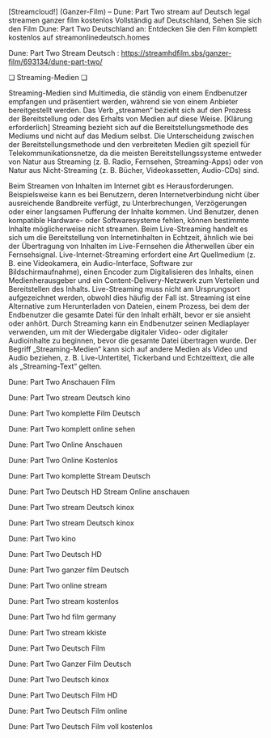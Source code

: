 [Streamcloud!] (Ganzer-Film) – Dune: Part Two stream auf Deutsch legal streamen ganzer film kostenlos Vollständig auf Deutschland, Sehen Sie sich den Film Dune: Part Two Deutschland an: Entdecken Sie den Film komplett kostenlos auf streamonlinedeutsch.homes

Dune: Part Two Stream Deutsch : https://streamhdfilm.sbs/ganzer-film/693134/dune-part-two/

❏ Streaming-Medien ❏

Streaming-Medien sind Multimedia, die ständig von einem Endbenutzer empfangen und präsentiert werden, während sie von einem Anbieter bereitgestellt werden. Das Verb „streamen“ bezieht sich auf den Prozess der Bereitstellung oder des Erhalts von Medien auf diese Weise. [Klärung erforderlich] Streaming bezieht sich auf die Bereitstellungsmethode des Mediums und nicht auf das Medium selbst. Die Unterscheidung zwischen der Bereitstellungsmethode und den verbreiteten Medien gilt speziell für Telekommunikationsnetze, da die meisten Bereitstellungssysteme entweder von Natur aus Streaming (z. B. Radio, Fernsehen, Streaming-Apps) oder von Natur aus Nicht-Streaming (z. B. Bücher, Videokassetten, Audio-CDs) sind.

Beim Streamen von Inhalten im Internet gibt es Herausforderungen. Beispielsweise kann es bei Benutzern, deren Internetverbindung nicht über ausreichende Bandbreite verfügt, zu Unterbrechungen, Verzögerungen oder einer langsamen Pufferung der Inhalte kommen. Und Benutzer, denen kompatible Hardware- oder Softwaresysteme fehlen, können bestimmte Inhalte möglicherweise nicht streamen. Beim Live-Streaming handelt es sich um die Bereitstellung von Internetinhalten in Echtzeit, ähnlich wie bei der Übertragung von Inhalten im Live-Fernsehen die Ätherwellen über ein Fernsehsignal. Live-Internet-Streaming erfordert eine Art Quellmedium (z. B. eine Videokamera, ein Audio-Interface, Software zur Bildschirmaufnahme), einen Encoder zum Digitalisieren des Inhalts, einen Medienherausgeber und ein Content-Delivery-Netzwerk zum Verteilen und Bereitstellen des Inhalts. Live-Streaming muss nicht am Ursprungsort aufgezeichnet werden, obwohl dies häufig der Fall ist. Streaming ist eine Alternative zum Herunterladen von Dateien, einem Prozess, bei dem der Endbenutzer die gesamte Datei für den Inhalt erhält, bevor er sie ansieht oder anhört. Durch Streaming kann ein Endbenutzer seinen Mediaplayer verwenden, um mit der Wiedergabe digitaler Video- oder digitaler Audioinhalte zu beginnen, bevor die gesamte Datei übertragen wurde. Der Begriff „Streaming-Medien“ kann sich auf andere Medien als Video und Audio beziehen, z. B. Live-Untertitel, Tickerband und Echtzeittext, die alle als „Streaming-Text“ gelten.

Dune: Part Two Anschauen Film

Dune: Part Two stream Deutsch kino

Dune: Part Two komplette Film Deutsch

Dune: Part Two komplett online sehen

Dune: Part Two Online Anschauen

Dune: Part Two Online Kostenlos

Dune: Part Two komplette Stream Deutsch

Dune: Part Two Deutsch HD Stream Online anschauen

Dune: Part Two stream Deutsch kinox

Dune: Part Two stream Deutsch kinox

Dune: Part Two kino

Dune: Part Two Deutsch HD

Dune: Part Two ganzer film Deutsch

Dune: Part Two online stream

Dune: Part Two stream kostenlos

Dune: Part Two hd film germany

Dune: Part Two stream kkiste

Dune: Part Two Deutsch Film

Dune: Part Two Ganzer Film Deutsch

Dune: Part Two Deutsch kinox

Dune: Part Two Deutsch Film HD

Dune: Part Two Deutsch Film online

Dune: Part Two Deutsch Film voll kostenlos
